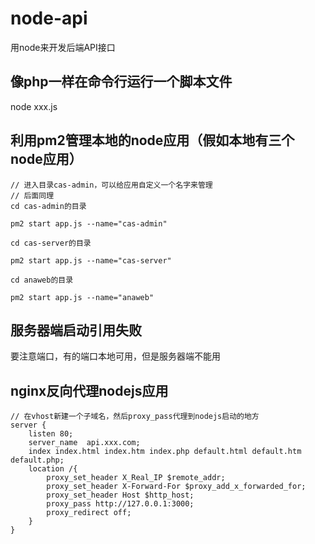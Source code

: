 # node-api
用node来开发后端API接口

## 像php一样在命令行运行一个脚本文件
node xxx.js

## 利用pm2管理本地的node应用（假如本地有三个node应用）
```
// 进入目录cas-admin，可以给应用自定义一个名字来管理
// 后面同理
cd cas-admin的目录

pm2 start app.js --name="cas-admin"   

cd cas-server的目录

pm2 start app.js --name="cas-server"   

cd anaweb的目录

pm2 start app.js --name="anaweb"   
```

## 服务器端启动引用失败
要注意端口，有的端口本地可用，但是服务器端不能用

## nginx反向代理nodejs应用
```
// 在vhost新建一个子域名，然后proxy_pass代理到nodejs启动的地方
server {
    listen 80;
    server_name  api.xxx.com;
    index index.html index.htm index.php default.html default.htm default.php;
    location /{
        proxy_set_header X_Real_IP $remote_addr;
        proxy_set_header X-Forward-For $proxy_add_x_forwarded_for;
        proxy_set_header Host $http_host;
        proxy_pass http://127.0.0.1:3000;
        proxy_redirect off;
    }
}
```